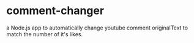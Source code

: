 # comment-changer
 a Node.js app to automatically change youtube comment originalText to match the number of it's likes.
